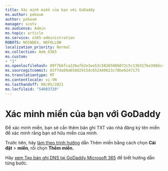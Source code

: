 ```yaml
---
title: Xác minh miền của bạn với GoDaddy
ms.author: pebaum
author: pebaum
manager: scotv
ms.audience: Admin
ms.topic: article
ms.service: o365-administration
ROBOTS: NOINDEX, NOFOLLOW
localization_priority: Normal
ms.collection: Adm_O365
ms.custom:
- "1"
ms.openlocfilehash: 09f7b6fca226afb2e3ae53c58265886072c5c136317be390dccfc76f13efa94d
ms.sourcegitcommit: b5f7da89a650d2915dc652449623c78be6247175
ms.translationtype: MT
ms.contentlocale: vi-VN
ms.lasthandoff: 08/05/2021
ms.locfileid: "54083720"
---
```

# <a name="verify-your-domain-with-godaddy"></a>Xác minh miền của bạn với GoDaddy

Để xác minh miền, bạn sẽ cần thêm bản ghi TXT vào nhà đăng ký tên miền để xác minh rằng bạn sở hữu miền của mình. 

Trước tiên, hãy [làm theo trình hướng](https://admin.microsoft.com/Adminportal#/Domains) dẫn Thêm miền bằng cách chọn **Cài đặt** \> **miền**, rồi chọn **Thêm miền.**
  
Hãy [xem Tạo bản ghi DNS tại GoDaddy Microsoft 365](https://docs.microsoft.com/microsoft-365/admin/dns/create-dns-records-at-godaddy) để biết hướng dẫn từng bước.